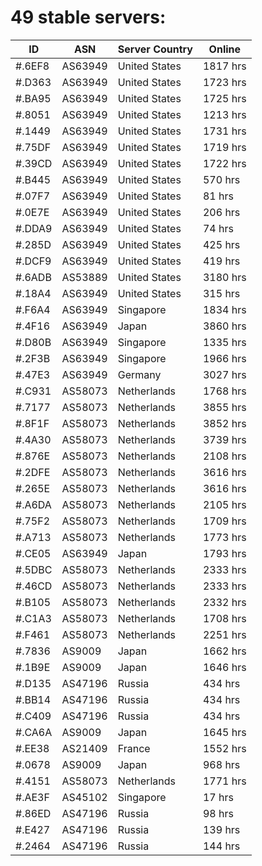 # 49 stable servers:

| ID | ASN | Server Country | Online |
| ------ | ------ | ------ | ------ |
| #.6EF8 | AS63949 | United States | 1817 hrs |
| #.D363 | AS63949 | United States | 1723 hrs |
| #.BA95 | AS63949 | United States | 1725 hrs |
| #.8051 | AS63949 | United States | 1213 hrs |
| #.1449 | AS63949 | United States | 1731 hrs |
| #.75DF | AS63949 | United States | 1719 hrs |
| #.39CD | AS63949 | United States | 1722 hrs |
| #.B445 | AS63949 | United States | 570 hrs |
| #.07F7 | AS63949 | United States | 81 hrs |
| #.0E7E | AS63949 | United States | 206 hrs |
| #.DDA9 | AS63949 | United States | 74 hrs |
| #.285D | AS63949 | United States | 425 hrs |
| #.DCF9 | AS63949 | United States | 419 hrs |
| #.6ADB | AS53889 | United States | 3180 hrs |
| #.18A4 | AS63949 | United States | 315 hrs |
| #.F6A4 | AS63949 | Singapore | 1834 hrs |
| #.4F16 | AS63949 | Japan | 3860 hrs |
| #.D80B | AS63949 | Singapore | 1335 hrs |
| #.2F3B | AS63949 | Singapore | 1966 hrs |
| #.47E3 | AS63949 | Germany | 3027 hrs |
| #.C931 | AS58073 | Netherlands | 1768 hrs |
| #.7177 | AS58073 | Netherlands | 3855 hrs |
| #.8F1F | AS58073 | Netherlands | 3852 hrs |
| #.4A30 | AS58073 | Netherlands | 3739 hrs |
| #.876E | AS58073 | Netherlands | 2108 hrs |
| #.2DFE | AS58073 | Netherlands | 3616 hrs |
| #.265E | AS58073 | Netherlands | 3616 hrs |
| #.A6DA | AS58073 | Netherlands | 2105 hrs |
| #.75F2 | AS58073 | Netherlands | 1709 hrs |
| #.A713 | AS58073 | Netherlands | 1773 hrs |
| #.CE05 | AS63949 | Japan | 1793 hrs |
| #.5DBC | AS58073 | Netherlands | 2333 hrs |
| #.46CD | AS58073 | Netherlands | 2333 hrs |
| #.B105 | AS58073 | Netherlands | 2332 hrs |
| #.C1A3 | AS58073 | Netherlands | 1708 hrs |
| #.F461 | AS58073 | Netherlands | 2251 hrs |
| #.7836 | AS9009 | Japan | 1662 hrs |
| #.1B9E | AS9009 | Japan | 1646 hrs |
| #.D135 | AS47196 | Russia | 434 hrs |
| #.BB14 | AS47196 | Russia | 434 hrs |
| #.C409 | AS47196 | Russia | 434 hrs |
| #.CA6A | AS9009 | Japan | 1645 hrs |
| #.EE38 | AS21409 | France | 1552 hrs |
| #.0678 | AS9009 | Japan | 968 hrs |
| #.4151 | AS58073 | Netherlands | 1771 hrs |
| #.AE3F | AS45102 | Singapore | 17 hrs |
| #.86ED | AS47196 | Russia | 98 hrs |
| #.E427 | AS47196 | Russia | 139 hrs |
| #.2464 | AS47196 | Russia | 144 hrs |

